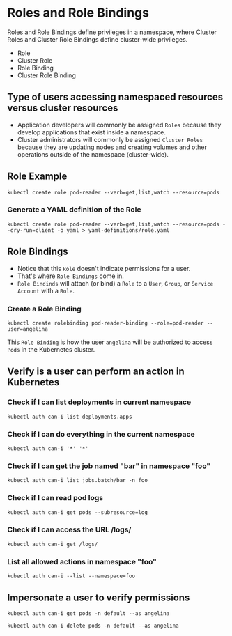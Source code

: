 # Roles and Role Bindings

Roles and Role Bindings define privileges in a namespace, where Cluster Roles and Cluster Role Bindings define cluster-wide privileges.

- Role
- Cluster Role
- Role Binding
- Cluster Role Binding

## Type of users accessing namespaced resources versus cluster resources

- Application developers will commonly be assigned `Roles` because they develop applications that exist inside a namespace.
- Cluster administrators will commonly be assigned `Cluster Roles` because they are updating nodes and creating volumes and other operations outside of the namespace (cluster-wide).

## Role Example

```shell
kubectl create role pod-reader --verb=get,list,watch --resource=pods
```

### Generate a YAML definition of the Role

```shell
kubectl create role pod-reader --verb=get,list,watch --resource=pods --dry-run=client -o yaml > yaml-definitions/role.yaml
```

## Role Bindings

- Notice that this `Role` doesn't indicate permissions for a user. 
- That's where `Role Bindings` come in. 
- `Role Bindinds` will attach (or bind) a `Role` to a `User`, `Group`, or `Service Account` with a `Role`.

### Create a Role Binding

```shell
kubectl create rolebinding pod-reader-binding --role=pod-reader --user=angelina
```

This `Role Binding` is how the user `angelina` will be authorized to access `Pods` in the Kubernetes cluster.

## Verify is a user can perform an action in Kubernetes

### Check if I can list deployments in current namespace

```shell
kubectl auth can-i list deployments.apps
```

### Check if I can do everything in the current namespace

```shell
kubectl auth can-i '*' '*'
```

### Check if I can get the job named "bar" in namespace "foo"

```shell
kubectl auth can-i list jobs.batch/bar -n foo
```

### Check if I can read pod logs

```shell
kubectl auth can-i get pods --subresource=log
```

### Check if I can access the URL /logs/

```shell
kubectl auth can-i get /logs/
```

### List all allowed actions in namespace "foo"

```shell
kubectl auth can-i --list --namespace=foo
```

## Impersonate a user to verify permissions

```shell
kubectl auth can-i get pods -n default --as angelina
```

```shell
kubectl auth can-i delete pods -n default --as angelina
```